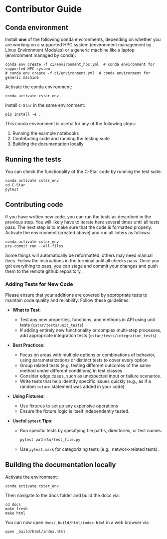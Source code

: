 ```{include} disclaimer.md
```

# Contributor Guide

## Conda environment

Install **one** of the following conda environments, depending on whether you are working on a supported HPC system (environment management by Linux Environment Modules) or a generic machine like a laptop (environment managed by conda):

```
conda env create -f ci/environment_hpc.yml  # conda environment for supported HPC system
# conda env create -f ci/environment.yml  # conda environment for generic machine 
```

Activate the conda environment:
```
conda activate cstar_env
```

Install `C-Star` in the same environment:
```
pip install -e .
``` 

This conda environment is useful for any of the following steps:

1. Running the example notebooks
2. Contributing code and running the testing suite
3. Building the documentation locally


## Running the tests
You can check the functionality of the C-Star code by running the test suite:
```
conda activate cstar_env
cd C-Star
pytest
```

## Contributing code
If you have written new code, you can run the tests as described in the previous step. You will likely have to iterate here several times until all tests pass. The next step is to make sure that the code is formatted properly. 
Activate the environment (created above) and run all linters as follows:

```
conda activate cstar_env
pre-commit run --all-files
```
Some things will automatically be reformatted, others may need manual fixes. Follow the instructions in the terminal until all checks pass. Once you got everything to pass, you can stage and commit your changes and push them to the remote github repository.


### Adding Tests for New Code

Please ensure that your additions are covered by appropriate tests to maintain code quality and reliability. Follow these guidelines:

- **What to Test**:
  - Test any new properties, functions, and methods in API using unit tests (`cstar/tests/unit_tests`)
  - If adding entirely new functionality or complex multi-step processes, add appropriate integration tests (`cstar/tests/integration_tests`)

- **Best Practices**:
  - Focus on areas with multiple options or combinations of behavior, using parameterizations or distinct tests to cover every option
  - Group related tests (e.g. testing different outcomes of the same method under different conditions) in test classes
  - Consider edge cases, such as unexpected input or failure scenarios.
  - Write tests that help identify specific issues quickly (e.g., as if a random `return` statement was added in your code).

- **Using Fixtures**:
  - Use fixtures to set up any expensive operations
  - Ensure the fixture logic is itself independently tested.

- **Useful `pytest` Tips**:
  - Run specific tests by specifying file paths, directories, or test names:
    ```bash
    pytest path/to/test_file.py
    ```
  - Use `pytest.mark` for categorizing tests (e.g., network-related tests).


## Building the documentation locally

Activate the environment:

```
conda activate cstar_env
```
Then navigate to the docs folder and build the docs via:
```
cd docs
make fresh
make html
```
You can now open `docs/_build/html/index.html` in a web browser via
```
open _build/html/index.html
```
